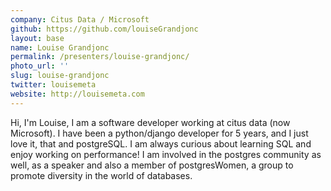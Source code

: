 ```yaml
---
company: Citus Data / Microsoft
github: https://github.com/louiseGrandjonc
layout: base
name: Louise Grandjonc
permalink: /presenters/louise-grandjonc/
photo_url: ''
slug: louise-grandjonc
twitter: louisemeta
website: http://louisemeta.com
---
```


Hi, I'm Louise, I am a software developer working at citus data (now Microsoft). I have been a python/django developer for 5 years, and I just love it, that and postgreSQL. I am always curious about learning SQL and enjoy working on performance! I am involved in the postgres community as well, as a speaker and also a member of postgresWomen, a group to promote diversity in the world of databases.
